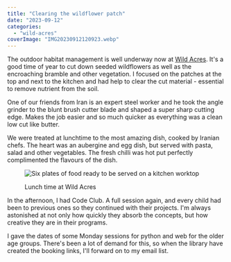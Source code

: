 ```yaml
---
title: "Clearing the wildflower patch"
date: "2023-09-12"
categories: 
  - "wild-acres"
coverImage: "IMG20230912120923.webp"
---
```


The outdoor habitat management is well underway now at [Wild Acres](https://wildacres.org.uk/). It's a good time of year to cut down seeded wildflowers as well as the encroaching bramble and other vegetation. I focused on the patches at the top and next to the kitchen and had help to clear the cut material - essential to remove nutrient from the soil.

One of our friends from Iran is an expert steel worker and he took the angle grinder to the blunt brush cutter blade and shaped a super sharp cutting edge. Makes the job easier and so much quicker as everything was a clean low cut like butter.

We were treated at lunchtime to the most amazing dish, cooked by Iranian chefs. The heart was an aubergine and egg dish, but served with pasta, salad and other vegetables. The fresh chilli was hot put perfectly complimented the flavours of the dish.

<figure>

![Six plates of food ready to be served on a kitchen worktop](images/IMG20230912130400-1024x768.webp)

<figcaption>

Lunch time at Wild Acres

</figcaption>

</figure>

In the afternoon, I had Code Club. A full session again, and every child had been to previous ones so they continued with their projects. I'm always astonished at not only how quickly they absorb the concepts, but how creative they are in their programs.

I gave the dates of some Monday sessions for python and web for the older age groups. There's been a lot of demand for this, so when the library have created the booking links, I'll forward on to my email list.
